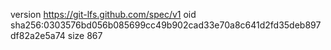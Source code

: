 version https://git-lfs.github.com/spec/v1
oid sha256:0303576bd056b085699cc49b902cad33e70a8c641d2fd35deb897df82a2e5a74
size 867
